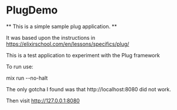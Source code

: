 # PlugDemo

** This is a simple sample plug application.  **

It was based upon the instructions in  https://elixirschool.com/en/lessons/specifics/plug/


This is a test application to experiment with the Plug framework

To run use:

mix run --no-halt

The only gotcha I found was that http://localhost:8080 did not work.

Then visit http://127.0.0.1:8080




